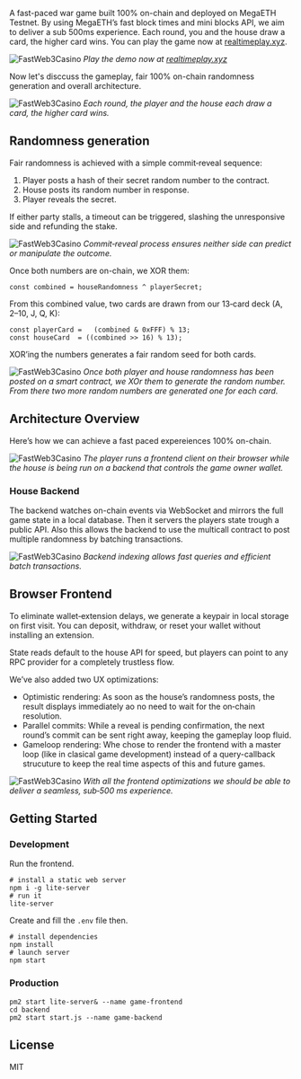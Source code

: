 A fast-paced war game built 100% on-chain and deployed on MegaETH Testnet. By using MegaETH’s fast block times and mini blocks API, we aim to deliver a sub 500ms experience. Each round, you and the house draw a card, the higher card wins. You can play the game now at [realtimeplay.xyz](https://realtimeplay.xyz/).

![FastWeb3Casino](img/readme/gameplay.png)
_Play the demo now at [realtimeplay.xyz](https://realtimeplay.xyz/)_

Now let's disccuss the gameplay, fair 100% on-chain randomness generation and overall architecture. 

![FastWeb3Casino](img/readme/1.png)
_Each round, the player and the house each draw a card, the higher card wins._

## Randomness generation

Fair randomness is achieved with a simple commit‑reveal sequence:

1. Player posts a hash of their secret random number to the contract.
1. House posts its random number in response.
1. Player reveals the secret.

If either party stalls, a timeout can be triggered, slashing the unresponsive side and refunding the stake.

![FastWeb3Casino](img/readme/2.png)
_Commit‑reveal process ensures neither side can predict or manipulate the outcome._

Once both numbers are on-chain, we XOR them:

```
const combined = houseRandomness ^ playerSecret;
```

From this combined value, two cards are drawn from our 13‑card deck (A, 2–10, J, Q, K):

```
const playerCard =   (combined & 0xFFF) % 13;
const houseCard  = ((combined >> 16) % 13);
```

XOR’ing the numbers generates a fair random seed for both cards.


![FastWeb3Casino](img/readme/3.png)
_Once both player and house randomness has been posted on a smart contract, we XOr them to generate the random number. From there two more random numbers are generated one for each card._

## Architecture Overview

Here’s how we can achieve a fast paced expereiences 100% on-chain.

![FastWeb3Casino](img/readme/4.png)
_The player runs a frontend client on their browser while the house is being run on a backend that controls the game owner wallet._

### House Backend


The backend watches on-chain events via WebSocket and mirrors the full game state in a local database. Then it servers the players state trough a public API. Also this allows the backend to use the multicall contract to post multiple randomness by batching transactions.

![FastWeb3Casino](img/readme/5.png)
_Backend indexing allows fast queries and efficient batch transactions._

## Browser Frontend

To eliminate wallet‑extension delays, we generate a keypair in local storage on first visit. You can deposit, withdraw, or reset your wallet without installing an extension.

State reads default to the house API for speed, but players can point to any RPC provider for a completely trustless flow.

We’ve also added two UX optimizations:
* Optimistic rendering: As soon as the house’s randomness posts, the result displays immediately ao no need to wait for the on‑chain resolution.
* Parallel commits: While a reveal is pending confirmation, the next round’s commit can be sent right away, keeping the gameplay loop fluid.
* Gameloop rendering: Whe chose to render the frontend with a master loop (like in clasical game development) instead of a query-callback strucuture to keep the real time aspects of this and future games.

![FastWeb3Casino](img/readme/6.png)
_With all the frontend optimizations we should be able to deliver a seamless, sub‑500 ms experience._

## Getting Started

### Development

Run the frontend.

```
# install a static web server
npm i -g lite-server
# run it
lite-server
```

Create and fill the `.env` file then.

```
# install dependencies
npm install
# launch server
npm start
```

### Production

```
pm2 start lite-server& --name game-frontend
cd backend
pm2 start start.js --name game-backend
```

## License

MIT